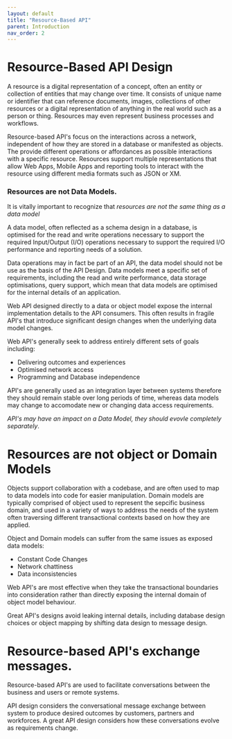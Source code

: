 ```yaml
---
layout: default
title: "Resource-Based API"
parent: Introduction
nav_order: 2
---
```

# Resource-Based API Design

A resource is a digital representation of a concept, often an entity or collection of entities that may change over time. It consists of unique name or identifier that can reference documents, images, collections of other resources or a digital representation of anything in the real world such as a person or thing.  Resources may even represent business processes and workflows.

Resource-based API's focus on the interactions across a network, independent of how they are stored in a database or manifested as objects. The provide different operations or affordances as possible interactions with a specific resource.  Resources support multiple representations that allow Web Apps, Mobile Apps and reporting tools to interact with the resource using different media formats such as JSON or XM.

### Resources are not Data Models.

It is vitally important to recognize that *resources are not the same thing as a data model*

A data model, often reflected as a schema design in a database, is optimised for the read and write operations necessary to support the required Input/Output (I/O) operations necessary to support the required I/O performance and reporting needs of a solution.

Data operations may in fact be part of an API, the data model should not be use as the basis of the API Design.  Data models meet a specific set of requirements, including the read and write performance, data storage optimisations, query support, which mean that data models are optimised for the internal details of an application.

Web API designed directly to a data or object model expose the internal implementation details to the API consumers. This often results in fragile API's that introduce significant design changes when the underlying data model changes.

Web API's generally seek to address entirely different sets of goals including:

- Delivering outcomes and experiences
- Optimised network access
- Programming and Database independence

API's are generally used as an integration layer between systems therefore they should remain stable over long periods of time, whereas data models may change to accomodate new or changing data access requirements.

*API's may have an impact on a Data Model, they should evovle completely separately*.

# Resources are not object or Domain Models

Objects support collaboration with a codebase, and are often used to map to data models into code for easier manipulation.  Domain models are typically comprised of object used to represent the sepcific business domain, and used in a variety of ways to address the needs of the system often traversing different transactional contexts based on how they are applied.

Object and Domain models can suffer from the same issues as exposed data models:
- Constant Code Changes
- Network chattiness
- Data inconsistencies

Web API's are most effective when they take the transactional boundaries into consideration rather than directly exposing the internal domain of object model behaviour.

Great API's designs avoid leaking internal details, including database design choices or object mapping by shifting data design to message design.

# Resource-based API's exchange messages.

Resource-based API's are used to facilitate conversations between the business and users or remote systems.

API design considers the conversational message exchange between system to produce desired outcomes by customers, partners and workforces. A great API design considers how these conversations evolve as requirements change.
